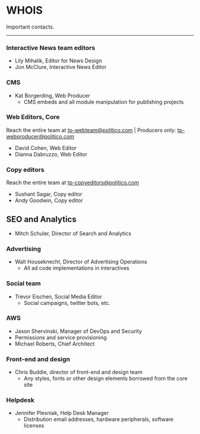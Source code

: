 # WHOIS

Important contacts.

---

### Interactive News team editors

* Lily Mihalik, Editor for News Design
* Jon McClure, Interactive News Editor

### CMS

* Kat Borgerding, Web Producer
  * CMS embeds and all module manipulation for publishing projects

### Web Editors, Core

Reach the entire team at tp-webteam@politico.com \| Producers only:  tp-webproducer@politico.com

* David Cohen, Web Editor
* Dianna Dabruzzo, Web Editor

### Copy editors

Reach the entire team at tp-copyeditors@politico.com

* Sushant Sagar, Copy editor
* Andy Goodwin, Copy editor

## SEO and Analytics

* Mitch Schuler, Director of Search and Analytics

### Advertising

* Walt Houseknecht, Director of Advertising Operations
  * All ad code implementations in interactives

### Social team

* Trevor Eischen, Social Media Editor
  * Social campaigns, twitter bots, etc.

### AWS

* Jason Shervinski, Manager of DevOps and Security
* Permissions and service provisioning
* Michael Roberts, Chief Architect


### Front-end and design

* Chris Buddie, director of front-end and design team
  * Any styles, fonts or other design elements borrowed from the core site

### Helpdesk

* Jennifer Plesniak, Help Desk Manager
  * Distribution email addresses, hardware peripherals, software licenses


